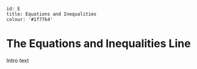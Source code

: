 ````
id: E
title: Equations and Inequalities
colour: '#1f77b4'
````

The Equations and Inequalities Line
================

Intro text
